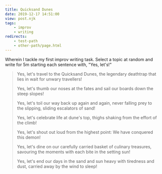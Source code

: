 ```yaml
---
title: Quicksand Dunes
date: 2019-12-17 14:51:00
view: post.njk
tags:
    - improv
    - writing
redirects:
    - test-path
    - other-path/page.html
---
```

Wherein I tackle my first improv writing task. Select a topic at random and write for 5m starting each sentence with, "Yes, let's!"<!--more-->

> Yes, let's travel to the Quicksand Dunes, the legendary deathtrap that lies in wait for unwary travellers!
> 
> Yes, let's thumb our noses at the fates and sail our boards down the steep slopes!
> 
> Yes, let's toil our way back up again and again, never falling prey to the slipping, sliding escalators of sand!
> 
> Yes, let's celebrate life at dune's top, thighs shaking from the effort of the climb!
> 
> Yes, let's shout out loud from the highest point: We have conquered this demon!
> 
> Yes, let's dine on our carefully carried basket of culinary treasures, savouring the moments with each bite in the setting sun!
> 
> Yes, let's end our days in the sand and sun heavy with tiredness and dust, carried away by the wind to sleep!
